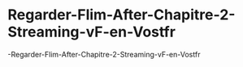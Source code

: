 # Regarder-Flim-After-Chapitre-2-Streaming-vF-en-Vostfr
-Regarder-Flim-After-Chapitre-2-Streaming-vF-en-Vostfr
